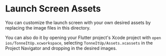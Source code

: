 # Launch Screen Assets

You can customize the launch screen with your own desired assets by replacing the image files in this directory.

You can also do it by opening your Flutter project's Xcode project with `open ios/TonneItUp.xcworkspace`, selecting `TonneItUp/Assets.xcassets` in the Project Navigator and dropping in the desired images.